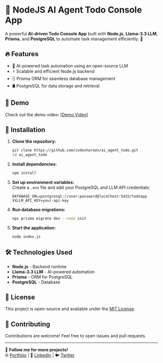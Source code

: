 # 📝 NodeJS AI Agent Todo Console App

A powerful **AI-driven Todo Console App** built with **Node.js**, **Llama-3.3 LLM**, **Prisma**, and **PostgreSQL** to automate task management efficiently. 🚀

## 🔥 Features

- 🤖 AI-powered task automation using an open-source LLM
- ⚡ Scalable and efficient Node.js backend
- 🗄️ Prisma ORM for seamless database management
- 🛢️ PostgreSQL for data storage and retrieval

## 🎥 Demo

Check out the demo video: [[Demo Video](https://www.linkedin.com/posts/codexharoon_nodejs-ai-llm-activity-7302379208050171904-yx8E?utm_source=li_share&utm_content=feedcontent&utm_medium=g_dt_web&utm_campaign=copy)]

## 🚀 Installation

1. **Clone the repository:**
   ```bash
   git clone https://github.com/codexharoon/ai_agent_todo.git
   cd ai_agent_todo
   ```

2. **Install dependencies:**
   ```bash
   npm install
   ```

3. **Set up environment variables:**  
   Create a `.env` file and add your PostgreSQL and LLM API credentials:
   ```env
   DATABASE_URL=postgresql://user:password@localhost:5432/todoapp
   XXLLM_API_KEY=your-api-key
   ```

4. **Run database migrations:**
   ```bash
   npx prisma migrate dev --name init
   ```

5. **Start the application:**
   ```bash
   node index.js
   ```

## 🛠️ Technologies Used

- **Node.js** - Backend runtime
- **Llama-3.3 LLM** - AI-powered automation
- **Prisma** - ORM for PostgreSQL
- **PostgreSQL** - Database

## 📜 License

This project is open-source and available under the [MIT License](LICENSE).

## 🤝 Contributing

Contributions are welcome! Feel free to open issues and pull requests.

---

🔗 **Follow me for more projects!**  
🌐 [Portfolio](https://codexharoon.com) | 🔗 [LinkedIn](https://www.linkedin.com/in/codexharoon/) | 🐦 [Twitter](https://twitter.com/thecodexharoon)
